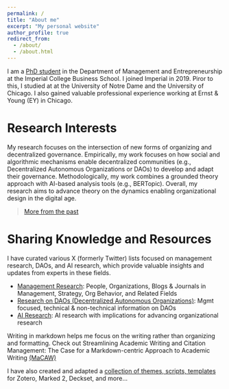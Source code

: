```yaml
---
permalink: /
title: "About me"
excerpt: "My personal website"
author_profile: true
redirect_from:
  - /about/
  - /about.html
---
```




I am a [PhD student](https://www.imperial.ac.uk/people/xule.lin) in the Department of Management and Entrepreneurship at the Imperial College Business School. I joined Imperial in 2019. Piror to this, I studied at at the University of Notre Dame and the University of Chicago. I also gained valuable professional experience working at Ernst & Young (EY) in Chicago.

# Research Interests

My research focuses on the intersection of new forms of organizing and decentralized governance. Empirically, my work focuses on how social and algorithmic mechanisms enable decentralized communities (e.g., Decentralized Autonomous Organizations or DAOs) to develop and adapt their governance. Methodologically, my work combines a grounded theory approach with AI-based analysis tools (e.g., BERTopic). Overall, my research aims to advance theory on the dynamics enabling organizational design in the digital age.

  > [More from the past](https://linxule.com/posts/2020/05/so-what-are-you-studying/)


# Sharing Knowledge and Resources

I have curated various X (formerly Twitter) lists focused on management research, DAOs, and AI research, which provide valuable insights and updates from experts in these fields.
- [Management Research](https://twitter.com/i/lists/1186983495517773825): People, Organizations, Blogs & Journals in Management, Strategy, Org Behavior, and Related Fields
- [Research on DAOs (Decentralized Autonomous Organizations)](https://twitter.com/i/lists/1176535611269898240): Mgmt focused, technical & non-technical information on DAOs
- [AI Research](https://twitter.com/i/lists/1761815451116413191): AI research with implications for advancing organizational research

Writing in markdown helps me focus on the writing rather than organizing and formatting. Check out Streamlining Academic Writing and Citation Management: The Case for a Markdown-centric Approach to Academic Writing [(MaCAW)](https://linxule.com/posts/2023/10/macaw/)

I have also created and adapted a [collection of themes, scripts, templates](https://github.com/linxule/themes) for Zotero, Marked 2, Deckset, and more...